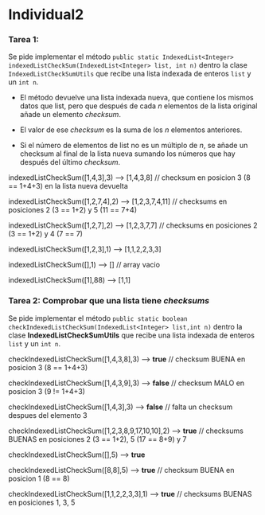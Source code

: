 # Individual2

### Tarea 1: 
Se pide implementar el método
`public static IndexedList<Integer> indexedListCheckSum(IndexedList<Integer> list, int n)`
dentro la clase `IndexedListCheckSumUtils` que recibe una lista indexada de enteros `list` y
un `int n`.

- El método devuelve una lista indexada nueva, que contiene los mismos datos que list, pero que después de cada *n* elementos de la lista original añade un elemento *checksum*.

- El valor de ese *checksum* es la suma de los *n* elementos anteriores.

- Si el número de elementos de list no es un múltiplo de *n*, se añade un checksum al final  de la lista nueva sumando los números que hay después del último *checksum*.


indexedListCheckSum([1,4,3],3) --> [1,4,3,8] // checksum en posicion 3 (8 == 1+4+3) en la lista nueva devuelta

indexedListCheckSum([1,2,7,4],2) --> [1,2,3,7,4,11] // checksums en posiciones 2 (3 == 1+2) y 5 (11 == 7+4)

indexedListCheckSum([1,2,7],2) --> [1,2,3,7,7] // checksums en posiciones 2 (3 == 1+2) y 4 (7 == 7)

indexedListCheckSum([1,2,3],1) --> [1,1,2,2,3,3]

indexedListCheckSum([],1) --> [] // array vacio

indexedListCheckSum([1],88) --> [1,1]

### Tarea 2: Comprobar que una lista tiene *checksums*  


Se pide implementar el método `public static boolean checkIndexedListCheckSum(IndexedList<Integer> list,int n)`
dentro la clase **IndexedListCheckSumUtils** que recibe una lista indexada de enteros `list` y un `int n`. 



checkIndexedListCheckSum([1,4,3,8],3) --> **true** // checksum BUENA en posicion 3 (8 == 1+4+3)

checkIndexedListCheckSum([1,4,3,9],3) --> **false** // checksum MALO en posicion 3 (9 != 1+4+3)

checkIndexedListCheckSum([1,4,3],3) --> **false** // falta un checksum despues del elemento 3

checkIndexedListCheckSum([1,2,3,8,9,17,10,10],2) --> **true** // checksums BUENAS en posiciones 2 (3 == 1+2), 5 (17 == 8+9) y 7

checkIndexedListCheckSum([],5) --> **true** 

checkIndexedListCheckSum([8,8],5) --> **true** // checksum BUENA en posicion 1 (8 == 8)

checkIndexedListCheckSum([1,1,2,2,3,3],1) --> **true** // checksums BUENAS en posiciones 1, 3, 5
